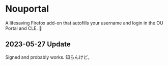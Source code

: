 # Nouportal
A lifesaving Firefox add-on that autofills your username and login in the OU Portal and CLE. 🤡


## 2023-05-27 Update
Signed and probably works. 知らんけど。
